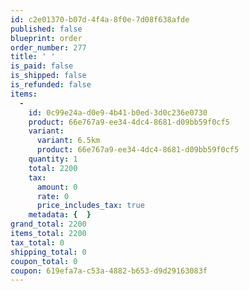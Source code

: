 ```yaml
---
id: c2e01370-b07d-4f4a-8f0e-7d08f638afde
published: false
blueprint: order
order_number: 277
title: ' '
is_paid: false
is_shipped: false
is_refunded: false
items:
  -
    id: 0c99e24a-d0e9-4b41-b0ed-3d0c236e0730
    product: 66e767a9-ee34-4dc4-8681-d09bb59f0cf5
    variant:
      variant: 6.5km
      product: 66e767a9-ee34-4dc4-8681-d09bb59f0cf5
    quantity: 1
    total: 2200
    tax:
      amount: 0
      rate: 0
      price_includes_tax: true
    metadata: {  }
grand_total: 2200
items_total: 2200
tax_total: 0
shipping_total: 0
coupon_total: 0
coupon: 619efa7a-c53a-4882-b653-d9d29163083f
---
```

